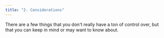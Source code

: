 ```yaml
---
title: "2. Considerations" 
---
```


There are a few things that you don't really have a ton of control over, but that you can keep in mind or may want to know about. 